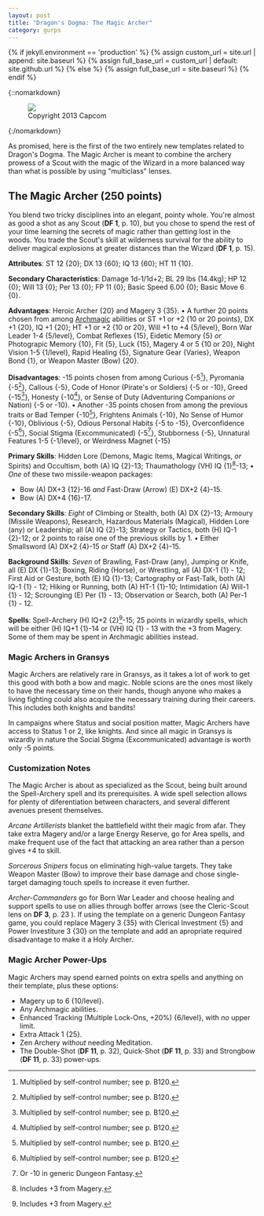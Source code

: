 ```yaml
---
layout: post
title: "Dragon's Dogma: The Magic Archer"
category: gurps
---
```


  {% if jekyll.environment == 'production' %}
  {% assign custom_url = site.url | append: site.baseurl %}
  {% assign full_base_url = custom_url | default: site.github.url %}
  {% else %}
  {% assign full_base_url = site.baseurl %}
  {% endif %}

{::nomarkdown}
<figure>
  <img src="{{ "/assets/ddquest15.jpg" | prepend: full_base_url }}"/>
  <figcaption>Copyright 2013 Capcom</figcaption>
</figure>
{:/nomarkdown}

As promised, here is the first of the two entirely new templates related to
Dragon's Dogma. The Magic Archer is meant to combine the archery prowess of a
Scout with the magic of the Wizard in a more balanced way than what is possible
by using "multiclass" lenses.

## The Magic Archer (250 points)

You blend two tricky disciplines into an elegant, pointy whole. You're almost as
good a shot as any Scout (**DF 1**, p. 10), but you chose to spend the rest of
your time learning the secrets of magic rather than getting lost in the
woods. You trade the Scout's skill at wilderness survival for the ability to
deliver magical explosions at greater distances than the Wizard (**DF 1**,
p. 15).

**Attributes**: ST 12 {20}; DX 13 {60}; IQ 13 {60}; HT 11 {10}.

**Secondary Characteristics**: Damage 1d-1/1d+2; BL 29 lbs (14.4kg); HP 12 {0};
Will 13 {0}; Per 13 {0}; FP 11 {0}; Basic Speed 6.00 {0}; Basic Move 6 {0}.

**Advantages**: Heroic Archer {20} and Magery 3 {35}. &bull; A further 20 points
chosen from among [Archmagic][1] abilities or ST +1 or +2 {10 or 20 points}, DX
+1 {20}, IQ +1 {20}; HT +1 or +2 {10 or 20}, Will +1 to +4 {5/level}, Born War
Leader 1-4 {5/level}, Combat Reflexes {15}, Eidetic Memory {5} _or_ Photograpic
Memory {10}, Fit {5}, Luck {15}, Magery 4 or 5 {10 or 20}, Night Vision 1-5
{1/level}, Rapid Healing {5}, Signature Gear {Varies}, Weapon Bond {1}, or
Weapon Master (Bow) {20}.

**Disadvantages**: -15 points chosen from among Curious {-5[^1]}, Pyromania
{-5[^1]}, Callous {-5}, Code of Honor (Pirate's or Soldiers) {-5 or -10}, Greed
{-15[^1]}, Honesty {-10[^1]}, or Sense of Duty (Adventuring Companions _or_
Nation) {-5 or -10}. &bull; Another -35 points chosen from among the previous
traits or Bad Temper {-10[^1]}, Frightens Animals {-10}, No Sense of Humor
{-10}, Oblivious {-5}, Odious Personal Habits {-5 to -15}, Overconfidence
{-5[^1]}, Social Stigma (Excommunicated) {-5[^3]}, Stubborness {-5}, Unnatural
Features 1-5 {-1/level}, or Weirdness Magnet {-15}

**Primary Skills**: Hidden Lore (Demons, Magic Items, Magical Writings, _or_
Spirits) and Occultism, both (A) IQ {2}-13; Thaumathology (VH) IQ {1}[^2]-13;
&bull; _One_ of these two missile-weapon packages:

- Bow (A) DX+3 {12}-16 _and_ Fast-Draw (Arrow) (E) DX+2 {4}-15.
- Bow (A) DX+4 {16}-17.

**Secondary Skills**: _Eight_ of Climbing or Stealth, both (A) DX {2}-13;
Armoury (Missile Weapons), Research, Hazardous Materials (Magical), Hidden Lore
(any) or Leadership; all (A) IQ {2}-13; Strategy or Tactics, both (H) IQ-1
{2}-12; or 2 points to raise one of the previous skills by 1.  &bull; Either
Smallsword (A) DX+2 {4}-15 _or_ Staff (A) DX+2 {4}-15.

**Background Skills**: _Seven_ of Brawling, Fast-Draw (any), Jumping or Knife,
all (E) DX {1}-13; Boxing, Riding (Horse), or Wrestling, all (A) DX-1 {1} - 12;
First Aid or Gesture, both (E) IQ {1}-13; Cartography or Fast-Talk, both (A)
IQ-1 {1} - 12; Hiking or Running, both (A) HT-1 {1}-10; Intimidation (A) Will-1
{1} - 12; Scrounging (E) Per {1} - 13; Observation or Search, both (A) Per-1
{1} - 12.

**Spells**: Spell-Archery (H) IQ+2 {2}[^2]-15; 25 points in wizardly spells,
which will be either (H) IQ+1 {1}-14 or (VH) IQ {1} - 13 with the +3 from
Magery. Some of them may be spent in Archmagic abilities instead.

### Magic Archers in Gransys

Magic Archers are relatively rare in Gransys, as it takes a lot of work to get
this good with both a bow and magic. Noble scions are the ones most likely to
have the necessary time on their hands, though anyone who makes a living
fighting could also acquire the necessary training during their careers. This
includes both knights and bandits!

In campaigns where Status and social position matter, Magic Archers have access
to Status 1 or 2, like knights. And since all magic in Gransys is wizardly in
nature the Social Stigma (Excommunicated) advantage is worth only -5 points.

### Customization Notes

The Magic Archer is about as specialized as the Scout, being built around the
Spell-Archery spell and its prerequisites. A wide spell selection allows for
plenty of diferentiation between characters, and several different avenues
present themselves.

_Arcane Artillerists_ blanket the battlefield witht their magic from afar. They
take extra Magery and/or a large Energy Reserve, go for Area spells, and make
frequent use of the fact that attacking an area rather than a person gives +4 to
skill.

_Sorcerous Snipers_ focus on eliminating high-value targets. They take Weapon
Master (Bow) to improve their base damage and chose single-target damaging touch
spells to increase it even further.

_Archer-Commanders_ go for Born War Leader and choose healing and support spells
to use on allies through boffer arrows (see the Cleric-Scout lens on **DF 3**,
p. 23 ). If using the template on a generic Dungeon Fantasy game, you could
replace Magery 3 {35} with Clerical Investment {5} and Power Investiture 3 {30}
on the template and add an apropriate required disadvantage to make it a Holy
Archer.

### Magic Archer Power-Ups

Magic Archers may spend earned points on extra spells and anything on their
template, plus these options:

- Magery up to 6 {10/level}.
- Any Archmagic abilities.
- Enhanced Tracking (Multiple Lock-Ons, +20%) {6/level}, with _no_ upper
  limit.
- Extra Attack 1 {25}.
- Zen Archery _without_ needing Meditation.
- The Double-Shot (**DF 11**, p. 32), Quick-Shot (**DF 11**, p. 33) and
  Strongbow (**DF 11**, p. 33) power-ups.

[1]: https://bira.github.io/octopus-carnival/gurps/2016/10/17/characters-part-2.html
[^1]: Multiplied by self-control number; see p. B120.
[^2]: Includes +3 from Magery.
[^3]: Or -10 in generic Dungeon Fantasy.
